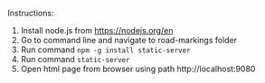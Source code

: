 Instructions:
1. Install node.js from https://nodejs.org/en
2. Go to command line and navigate to road-markings folder
3. Run command ```npm -g install static-server```
4. Run command  ```static-server```
5. Open html page from browser using path http://localhost:9080